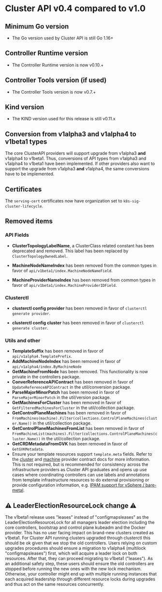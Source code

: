 # Cluster API v0.4 compared to v1.0

## Minimum Go version

- The Go version used by Cluster API is still Go 1.16+

## Controller Runtime version

- The Controller Runtime version is now v0.10.+

## Controller Tools version (if used)

- The Controller Tools version is now v0.7.+

## Kind version

- The KIND version used for this release is still v0.11.x

## Conversion from v1alpha3 and v1alpha4 to v1beta1 types

The core ClusterAPI providers will support upgrade from v1alpha3 **and** v1alpha4 to v1beta1. Thus, conversions of API types
from v1alpha3 and v1alpha4 to v1beta1 have been implemented. If other providers also want to support the upgrade from v1alpha3 **and**
v1alpha4, the same conversions have to be implemented.

## Certificates

The `serving-cert` certificates now have organization set to `k8s-sig-cluster-lifecycle`.

## Removed items

### API Fields

- **ClusterTopologyLabelName**, a ClusterClass related constant has been deprecated and removed. This label has been replaced by `ClusterTopologyOwnedLabel`.

- **MachineNodeNameIndex** has been removed from the common types in favor of `api/v1beta1/index.MachineNodeNameField`.

- **MachineProviderNameIndex** has been removed from common types in favor of `api/v1beta1/index.MachineProviderIDField`.

### Clusterctl

- **clusterctl config provider** has been removed in favor of `clusterctl generate provider`.

- **clusterctl config cluster** has been removed in favor of `clusterctl generate cluster`.

### Utils and other

- **TemplateSuffix** has been removed in favor of `api/v1alpha4.TemplatePrefix`.
- **AddMachineNodeIndex** has been removed in favor of `api/v1alpha4/index.ByMachineNode`
- **GetMachineFromNode** has been removed. This functionality is now private in the controllers package.
- **ConverReferenceAPIContract** has been removed in favor of `UpdateReferenceAPIContract` in the util/conversion package.
- **ParseMajorMinorPatch** has been removed in favor of `ParseMajorMinorPatch` in the util/version package.
- **GetMachinesForCluster** has been removed in favor of `GetFilteredMachinesForCluster` in the util/collection package.
- **GetControlPlaneMachines** has been removed in favor of `FromMachines(machine).Filter(collections.ControlPlaneMachines(cluster.Name))`  in the util/collection package.
- **GetControlPlaneMachinesFromList** has been removed in favor of `FromMachineList(machines).Filter(collections.ControlPlaneMachines(cluster.Name))` in the util/collection package.
- **GetCRDMetadataFromGVK** has been removed in favor of `GetGVKMetadata`.
- Ensure your template resources support `template.meta` fields. Refer to the [cluster][cluster-contract] and
  [machine][machine-contract] provider contract docs for more information. This is not required, but is recommended for
  consistency across the infrastructure providers as Cluster API graduates and opens up use cases where coordinating
  controllers can use labels and annotations from template infrastructure resources to do external provisioning or
  provide configuration information, e.g. [IPAM support for vSphere / bare-metal][capv-ipam].

## :warning: LeaderElectionResourceLock change :warning:

The v1beta1 release uses "leases" instead of "configmapsleases" as the LeaderElectionResourceLock for all managers leader election including the core controllers, bootstrap and control plane kubeadm and the Docker provider.
This has no user facing impact on brand-new clusters created as v1beta1.
For Cluster API running clusters upgraded through clusterctl this should be ok given that we stop the old controllers.
Users relying on custom upgrades procedures should ensure a migration to v1alpha4 (multilock "configmapsleases") first, which will acquire a leader lock on both resources. After that, they can proceed migrating to v1beta1 ("leases"). As an additional safety step, these users should ensure the old controllers are stopped before running the new ones with the new lock mechanism.
Otherwise, your controller might end up with multiple running instances that each acquired leadership through different resource locks during upgrades and thus act on the same resources concurrently.


[cluster-contract]: ./cluster-infrastructure.md
[machine-contract]: ./machine-infrastructure.md
[capv-ipam]: https://github.com/kubernetes-sigs/cluster-api-provider-vsphere/pull/1210
